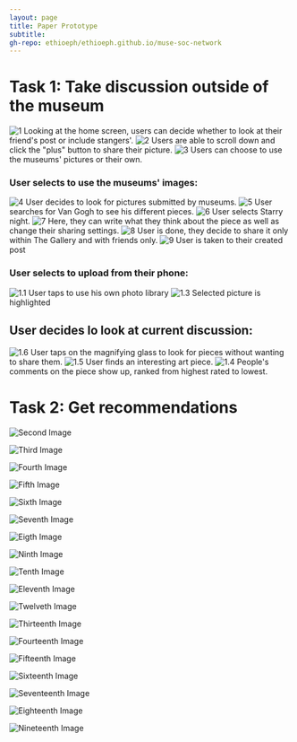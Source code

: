 ```yaml
---
layout: page
title: Paper Prototype
subtitle: 
gh-repo: ethioeph/ethioeph.github.io/muse-soc-network
---
```


# Task 1: Take discussion outside of the museum
![1](/img/prototype_task_1/1.jpg)
Looking at the home screen, users can decide whether to look at their friend's post or include stangers'.
![2](/img/prototype_task_1/2.jpg)
Users are able to scroll down and click the "plus" button to share their picture.
![3](/img/prototype_task_1/3.jpg)
Users can choose to use the museums' pictures or their own.
### User selects to use the museums' images:
![4](/img/prototype_task_1/4.jpg)
User decides to look for pictures submitted by museums.
![5](/img/prototype_task_1/5.jpg)
User searches for Van Gogh to see his different pieces.
![6](/img/prototype_task_1/6.jpg)
User selects Starry night.
![7](/img/prototype_task_1/7.jpg)
Here, they can write what they think about the piece as well as change their sharing settings.
![8](/img/prototype_task_1/8.jpg)
User is done, they decide to share it only within The Gallery and with friends only.
![9](/img/prototype_task_1/9.jpg)
User is taken to their created post
### User selects to upload from their phone:
![1.1](/img/prototype_task_1/1.1.jpg)
User taps to use his own photo library
![1.3](/img/prototype_task_1/1.3.jpg)
Selected picture is highlighted
## User decides lo look at current discussion:
![1.6](/img/prototype_task_1/1.6.jpg)
User taps on the magnifying glass to look for pieces without wanting to share them.
![1.5](/img/prototype_task_1/1.5.jpg)
User finds an interesting art piece.
![1.4](/img/prototype_task_1/1.4.jpg)
People's comments on the piece show up, ranked from highest rated to lowest.

# Task 2: Get recommendations
![Second Image](/img/IMG_20181029_174515.jpg)


![Third Image](/img/IMG_20181029_174544.jpg)


![Fourth Image](/img/IMG_20181029_174601.jpg)

![Fifth Image](/img/IMG_20181029_174634.jpg)


![Sixth Image](/img/IMG_20181029_174719.jpg)


![Seventh Image](/img/IMG_20181029_174745.jpg)

![Eigth Image](/img/IMG_20181029_174800.jpg)


![Ninth Image](/img/IMG_20181029_174902.jpg)

![Tenth Image](/img/IMG_20181029_174953.jpg)


![Eleventh Image](/img/IMG_20181029_175026.jpg)


![Twelveth Image](/img/IMG_20181029_175035.jpg)



![Thirteenth Image](/img/IMG_20181029_175220.jpg)


![Fourteenth Image](/img/IMG_20181029_175747.jpg)


![Fifteenth Image](/img/IMG_20181029_175803.jpg)


![Sixteenth Image](/img/IMG_20181029_175938.jpg)



![Seventeenth Image](/img/IMG_20181029_180001.jpg)

![Eighteenth Image](/img/IMG_20181029_180049.jpg)

![Nineteenth Image](/img/IMG_20181029_180103.jpg)










